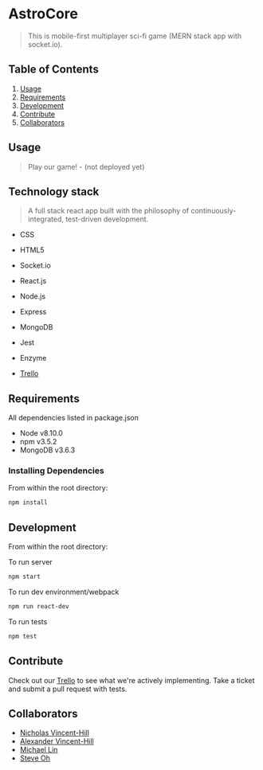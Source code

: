 # AstroCore

> This is mobile-first multiplayer sci-fi game (MERN stack app with socket.io).

## Table of Contents

1.  [Usage](#usage)
1.  [Requirements](#requirements)
1.  [Development](#development)
1.  [Contribute](#contribute)
1.  [Collaborators](#collaborators)

## Usage

> Play our game! - (not deployed yet)

## Technology stack

> A full stack react app built with the philosophy of continuously-integrated, test-driven development.

- CSS
- HTML5
- Socket.io
- React.js
- Node.js
- Express
- MongoDB

- Jest
- Enzyme

- [Trello](https://trello.com/b/Ty4FdHbj/dev-projects 'Trello board')

## Requirements

All dependencies listed in package.json

- Node v8.10.0
- npm v3.5.2
- MongoDB v3.6.3

### Installing Dependencies

From within the root directory:

```sh
npm install
```

## Development

From within the root directory:

To run server

```sh
npm start
```

To run dev environment/webpack

```sh
npm run react-dev
```

To run tests

```sh
npm test
```

## Contribute

Check out our [Trello](https://trello.com/b/Ty4FdHbj/dev-projects 'Trello board') to see what we're actively implementing. Take a ticket and submit a pull request with tests.

## Collaborators

- [Nicholas Vincent-Hill](https://github.com/nvincenthill 'nvincenthill')
- [Alexander Vincent-Hill](https://github.com/avincenthill)
- [Michael Lin](https://github.com/slowmike 'slowmike')
- [Steve Oh](https://github.com/OhxSteve 'OhxSteve')
